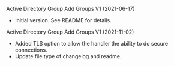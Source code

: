 Active Directory Group Add Groups V1 (2021-06-17)
* Initial version.  See README for details.

Active Directory Group Add Groups V1 (2021-11-02)
* Added TLS option to allow the handler the ability to do secure connections.
* Update file type of changelog and readme.